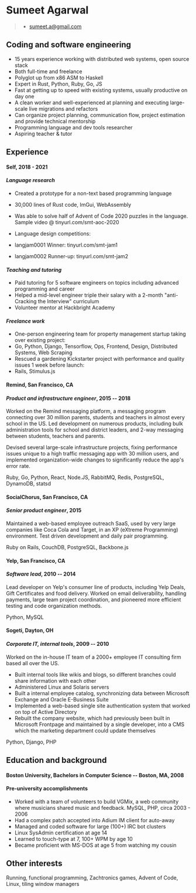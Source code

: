 Sumeet Agarwal
==============
> + sumeet.a@gmail.com

Coding and software engineering
-------------------------------

+ 15 years experience working with distributed web systems, open source stack
+ Both full-time and freelance
+ Polyglot up from x86 ASM to Haskell
+ Expert in Rust, Python, Ruby, Go, JS
+ Fast at getting up to speed with existing systems, usually productive on day one
+ A clean worker and well-experienced at planning and executing large-scale live migrations and refactors
+ Can organize project planning, communication flow, project estimation and provide technical mentorship
+ Programming language and dev tools researcher
+ Aspiring teacher & tutor

Experience
----------
#### **Self**, 2018 - 2021
#### *Language research*
+ Created a prototype for a non-text based programming language
+ 30,000 lines of Rust code, ImGui, WebAssembly
+ Was able to solve half of Advent of Code 2020 puzzles in the language. Sample video @ tinyurl.com/smt-aoc-2020

+ Language design competitions:
+ langjam0001 Winner: tinyurl.com/smt-jam1
+ langjam0002 Runner-up: tinyurl.com/smt-jam2

#### *Teaching and tutoring*
+ Paid tutoring for 5 software engineers on topics including advanced programming and career
+ Helped a mid-level engineer triple their salary with a 2-month "anti-Cracking the Interview" curriculum
+ Volunteer mentor at Hackbright Academy

#### *Freelance work*
+ One-person engineering team for property management startup taking over existing project:
+ Go, Python, Django, Tensorflow, Ops, Frontend, Design, Distributed Systems, Web Scraping
+ Rescued a gardening Kickstarter project with performance and quality issues 1 week before launch:
+ Rails, Stimulus.js

#### **Remind**, San Francisco, CA
#### *Product and infrastructure engineer*, 2015 -- 2018
Worked on the Remind messaging platform, a messaging program connecting over 30
million parents, students and teachers in almost every school in the US. Led
development on numerous products, including bulk administration tools for school
and district leaders, and 2-way messaging between students, teachers and parents.

Devised several large-scale infrastructure projects, fixing performance issues unique
to a high traffic messaging app with 30 million users, and implemented organization-wide
changes to significantly reduce the app's error rate.

Ruby, Go, Python, React, Node.JS, RabbitMQ, Redis, PostgreSQL, DynamoDB, statsd

#### **SocialChorus**, San Francisco, CA
#### *Senior product engineer*, 2015
Maintained a web-based employee outreach SaaS, used by very large companies like Coca
Cola and Target, in an XP (eXtreme Programming) environment. Test driven development
and daily pair programming.

Ruby on Rails, CouchDB, PostgreSQL, Backbone.js

#### **Yelp**, San Francisco, CA
#### *Software lead*, 2010 -- 2014
Lead developer on Yelp's consumer line of products, including Yelp Deals, Gift
Certificates and food delivery. Worked on email deliverability, handling payments,
large team project coordination, and pioneered more efficient testing and code
organization methods.

Python, MySQL

#### **Sogeti**, Dayton, OH
#### *Corporate IT, internal tools*, 2009 -- 2010
Worked on the in-house IT team of a 2000+ employee IT consulting firm based all
over the US.

+ Built internal tools like wikis and blogs, so different branches could
  share information with each other
+ Administered Linux and Solaris servers
+ Built a internal employee catalog, synchronizing data between Microsoft Exchange
  and Oracle E-Business Suite
+ Implemented a web-based single site authentication system that worked on top
  of Active Directory
+ Rebuilt the company website, which had previously been built in Microsoft Frontpage
  and maintained by a single developer, into a CMS which the marketing department could
  update themselves

Python, Django, PHP

Education and background
---------
#### Boston University, Bachelors in Computer Science -- Boston, MA, 2008

#### Pre-university accomplishments
+ Worked with a team of volunteers to build VGMix, a web community where musicians
  shared music and feedback. MySQL, PHP, circa 2003 - 2006
+ Had a complex patch accepted into Adium IM client for auto-away
+ Managed and coded software for large (100+) IRC bot clusters
+ Linux SysAdmin certification at age 14
+ Learned to touch-type at 7, 100+ WPM by age 10
+ Became proficient with MS-DOS at age 5 from watching my cousin


Other interests
---------------
Running, functional programming, Zachtronics games, Advent of Code, Linux, tiling window managers
